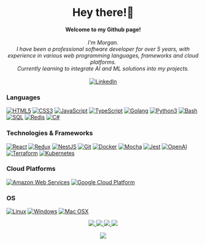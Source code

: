 <h1 align="center">Hey there!👋</h1>

<p align="center">
    <b>Welcome to my Github page!</b><br><br>
    <i>
        I'm Morgan.<br>
        I have been a professional software developer for over 5 years, with experience
        in various web programming languages, frameworks and cloud platforms.<br>
        Currently learning to integrate AI and ML solutions into my projects.<br>
    </i><br>
    <a href="https://www.linkedin.com/in/morgan-collens">
        <img src="https://img.shields.io/badge/LinkedIn-blue?style=flat-square&logo=linkedin" alt="LinkedIn">
    </a>
</p>

### Languages
[![HTML5](https://img.shields.io/badge/html5-black?style=for-the-badge&logo=html5)](https://hub.docker.com/u/morgancollens)
[![CSS3](https://img.shields.io/badge/css3-black?style=for-the-badge&logo=css3)](https://hub.docker.com/u/morgancollens)
[![JavaScript](https://img.shields.io/badge/javascript-black?style=for-the-badge&logo=javascript)](https://github.com/morgancollens)
[![TypeScript](https://img.shields.io/badge/typescript-black?style=for-the-badge&logo=typescript)](https://github.com/morgancollens)
[![Golang](https://img.shields.io/badge/golang-black?style=for-the-badge&logo=go)](https://github.com/morgancollens)
[![Python3](https://img.shields.io/badge/python3-black?style=for-the-badge&logo=python)](https://github.com/morgancollens)
[![Bash](https://img.shields.io/badge/bash-black?style=for-the-badge&logo=gnu-bash&logoColor=white)](https://github.com/morgancollens)
[![SQL](https://img.shields.io/badge/sql-black?style=for-the-badge&logo=mysql)](https://github.com/morgancollens)
[![Redis](https://img.shields.io/badge/redis-black?style=for-the-badge&logo=redis)](https://github.com/morgancollens)
[![C#](https://img.shields.io/badge/c%23-black?style=for-the-badge&logo=c-sharp)](https://github.com/morgancollens)

### Technologies & Frameworks
[![React](https://img.shields.io/badge/react-black?style=for-the-badge&logo=react)](https://github.com/morgancollens)
[![Redux](https://img.shields.io/badge/Redux-black?style=for-the-badge&logo=redux)](https://github.com/morgancollens)
[![NestJS](https://img.shields.io/badge/nestjs-black?style=for-the-badge&logo=nestjs)](https://github.com/morgancollens)
[![Git](https://img.shields.io/badge/git-black?style=for-the-badge&logo=git)](https://github.com/morgancollens)
[![Docker](https://img.shields.io/badge/docker-black?style=for-the-badge&logo=docker)](https://hub.docker.com/u/morgancollens)
[![Mocha](https://img.shields.io/badge/mocha-black?style=for-the-badge&logo=mocha)](https://hub.docker.com/u/morgancollens)
[![Jest](https://img.shields.io/badge/jest-black?style=for-the-badge&logo=jest)](https://hub.docker.com/u/morgancollens)
[![OpenAI](https://img.shields.io/badge/openai-black?style=for-the-badge&logo=openai)](https://github.com/morgancollens)
[![Terraform](https://img.shields.io/badge/terraform-black?style=for-the-badge&logo=terraform)](https://github.com/morgancollens)
[![Kubernetes](https://img.shields.io/badge/kubernetes-black?style=for-the-badge&logo=kubernetes)](https://github.com/morgancollens)

### Cloud Platforms
[![Amazon Web Services](https://img.shields.io/badge/Amazon%20Web%20Services-black?style=for-the-badge&logo=amazonaws)](https://github.com/morgancollens)
[![Google Cloud Platform](https://img.shields.io/badge/Google%20Cloud%20Platform-black?style=for-the-badge&logo=googlecloud)](https://github.com/morgancollens)

### OS
[![Linux](https://img.shields.io/badge/linux-black?style=for-the-badge&logo=Linux)](https://github.com/morgancollens)
[![Windows](https://img.shields.io/badge/Windows-black?style=for-the-badge&logo=Windows)](https://github.com/morgancollens)
[![Mac OSX](https://img.shields.io/badge/mac-black?style=for-the-badge&logo=Mac)](https://github.com/morgancollens)

<p align="center">
  <a href="https://github.com/morgancollens">
    <img src="http://github-profile-summary-cards.vercel.app/api/cards/profile-details?username=morgancollens&theme=transparent" />
  </a>
  <a href="https://github.com/morgancollens">
    <img src="https://github-readme-streak-stats.herokuapp.com/?user=morgancollens&hide_border=true&card_width=338&theme=transparent" />
  </a>
  <a href="https://github.com/morgancollens">
    <img src="http://github-profile-summary-cards.vercel.app/api/cards/stats?username=morgancollens&theme=transparent" />
  </a>
  <a href="https://github.com/morgancollens">
    <img src="https://github-readme-stats.vercel.app/api/top-langs/?username=morgancollens&langs_count=10&card_width=699&hide_border=true&theme=transparent" />
  </a>
</p>

<p align="center">
  <a href="https://github.com/morgancollens">
    <img src="https://komarev.com/ghpvc/?username=morgancollens&color=blue&style=flat)" />
  </a>
</p>
